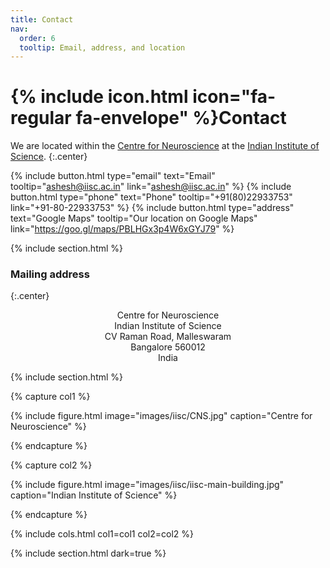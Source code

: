 ```yaml
---
title: Contact
nav:
  order: 6
  tooltip: Email, address, and location
---
```


# {% include icon.html icon="fa-regular fa-envelope" %}Contact

We are located within the [Centre for Neuroscience](https://cns.iisc.ac.in/) at the [Indian Institute of Science](https://iisc.ac.in/).
{:.center}

{%
  include button.html
  type="email"
  text="Email"
  tooltip="ashesh@iisc.ac.in"
  link="ashesh@iisc.ac.in"
%}
{%
  include button.html
  type="phone"
  text="Phone"
  tooltip="+91(80)22933753"
  link="+91-80-22933753"
%}
{%
  include button.html
  type="address"
  text="Google Maps"
  tooltip="Our location on Google Maps"
  link="https://goo.gl/maps/PBLHGx3p4W6xGYJ79"
%}

{% include section.html %}

### Mailing address
{:.center}

<div align="center">
Centre for Neuroscience <br>
Indian Institute of Science <br> 
CV Raman Road, Malleswaram <br>
Bangalore 560012 <br> 
India <br>
</div>


{% include section.html %}

{% capture col1 %}

{%
  include figure.html
  image="images/iisc/CNS.jpg"
  caption="Centre for Neuroscience"
%}

{% endcapture %}

{% capture col2 %}

{%
  include figure.html
  image="images/iisc/iisc-main-building.jpg"
  caption="Indian Institute of Science"
%}

{% endcapture %}

{% include cols.html col1=col1 col2=col2 %}

{% include section.html dark=true %}

